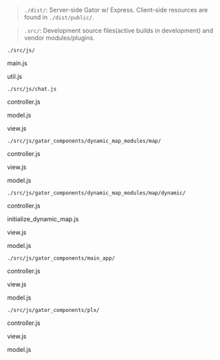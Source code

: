 

>`./dist/`:  Server-side Gator w/ Express. Client-side resources are found in `./dist/public/`.

>`.src/`: Development source files(active builds in development) and vendor modules/plugins. 


`./src/js/`

main.js 
 
util.js

`./src/js/chat.js`

controller.js

model.js

view.js


`./src/js/gator_components/dynamic_map_modules/map/`

controller.js

view.js

model.js


`./src/js/gator_components/dynamic_map_modules/map/dynamic/`

controller.js

initialize_dynamic_map.js

view.js

model.js


`./src/js/gator_components/main_app/`

controller.js

view.js

model.js


`./src/js/gator_components/plx/`

controller.js

view.js

model.js

